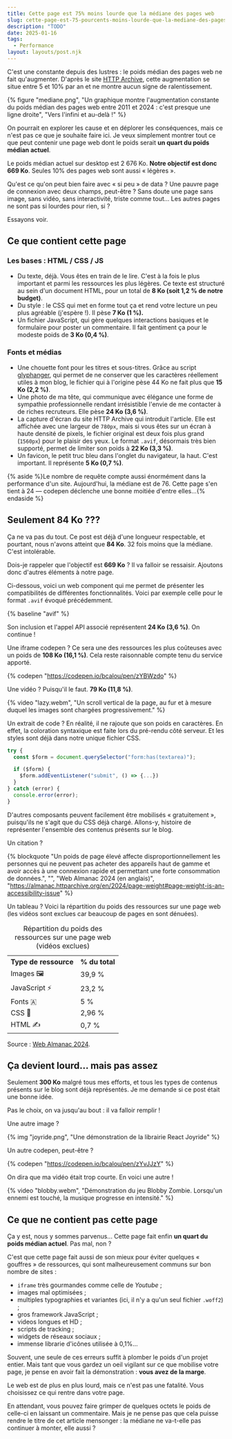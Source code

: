 ```yaml
---
title: Cette page est 75% moins lourde que la médiane des pages web
slug: cette-page-est-75-pourcents-moins-lourde-que-la-mediane-des-pages-web
description: "TODO"
date: 2025-01-16
tags:
  - Performance
layout: layouts/post.njk
---
```


C'est une constante depuis des lustres : le poids médian des pages web ne fait qu'augmenter. D'après le site <a href="https://httparchive.org/reports/page-weight#bytesTotal">HTTP Archive</a>, cette augmentation se situe entre 5 et 10% par an et ne montre aucun signe de ralentissement.

{% figure
  "mediane.png",
  "Un graphique montre l'augmentation constante du poids médian des pages web entre 2011 et 2024 : c'est presque une ligne droite",
  "Vers l'infini et au-delà !"
%}

On pourrait en explorer les cause et en déplorer les conséquences, mais ce n'est pas ce que je souhaite faire ici. Je veux simplement montrer tout ce que peut contenir une page web dont le poids serait **un quart du poids médian actuel**.

Le poids médian actuel sur desktop est 2 676 Ko. **Notre objectif est donc 669 Ko**. Seules 10% des pages web sont aussi « légères ».

Qu'est ce qu'on peut bien faire avec « si peu » de data ? Une pauvre page de connexion avec deux champs, peut-être ? Sans doute une page sans image, sans vidéo, sans interactivité, triste comme tout... Les autres pages ne sont pas si lourdes pour rien, si ?

Essayons voir.

## Ce que contient cette page

### Les bases : HTML / CSS / JS

- Du texte, déjà. Vous êtes en train de le lire. C'est à la fois le plus important et parmi les ressources les plus légères. Ce texte est structuré au sein d'un document HTML, pour un total de **8 Ko (soit 1,2 % de notre budget)**.
- Du style : le CSS qui met en forme tout ça et rend votre lecture un peu plus agréable (j'espère !). Il pèse **7 Ko (1 %).**
- Un fichier JavaScript, qui gère quelques interactions basiques et le formulaire pour poster un commentaire. Il fait gentiment ça pour le modeste poids de **3 Ko (0,4 %)**.

### Fonts et médias

- Une chouette font pour les titres et sous-titres. Grâce au script [glyphanger](https://github.com/zachleat/glyphhanger), qui permet de ne conserver que les caractères réellement utiles à mon blog, le fichier qui à l'origine pèse 44 Ko ne fait plus que **15 Ko (2,2 %)**.
- Une photo de ma tête, qui communique avec élégance une forme de sympathie professionnelle rendant irrésistible l'envie de me contacter à de riches recruteurs. Elle pèse **24 Ko (3,6 %)**.
- La capture d'écran du site HTTP Archive qui introduit l'article. Elle est affichée avec une largeur de `780px`, mais si vous êtes sur un écran à haute densité de pixels, le fichier original est deux fois plus grand (`1560px`) pour le plaisir des yeux. Le format `.avif`, désormais très bien supporté, permet de limiter son poids à **22 Ko (3,3 %)**.
- Un favicon, le petit truc bleu dans l'onglet du navigateur, la haut. C'est important. Il représente **5 Ko (0,7 %)**.

{% aside %}Le nombre de requête compte aussi énormément dans la performance d'un site. Aujourd'hui, la médiane est de 76. Cette page s'en tient à 24 — codepen déclenche une bonne moitiée d'entre elles...{% endaside %}

## Seulement 84 Ko ???

Ça ne va pas du tout. Ce post est déjà d'une longueur respectable, et pourtant, nous n'avons atteint que **84 Ko**. 32 fois moins que la médiane. C'est intolérable.

Dois-je rappeler que l'objectif est **669 Ko** ? Il va falloir se ressaisir. Ajoutons donc d'autres éléments à notre page.

Ci-dessous, voici un web component qui me permet de présenter les compatibilités de différentes fonctionnalités. Voici par exemple celle pour le format `.avif` évoqué précédemment.

{% baseline "avif" %}

Son inclusion et l'appel API associé représentent **24 Ko (3,6 %)**. On continue !

Une iframe codepen ? Ce sera une des ressources les plus coûteuses avec un poids de **108 Ko (16,1 %)**. Cela reste raisonnable compte tenu du service apporté.

{% codepen "https://codepen.io/bcalou/pen/zYBWzdo" %}

Une vidéo ? Puisqu'il le faut. **79 Ko (11,8 %)**.

{% video
  "lazy.webm",
  "Un scroll vertical de la page, au fur et à mesure duquel les images sont chargées progressivement."
%}

Un extrait de code ? En réalité, il ne rajoute que son poids en caractères. En effet, la coloration syntaxique est faite lors du pré-rendu côté serveur. Et les styles sont déjà dans notre unique fichier CSS.

```js
try {
  const $form = document.querySelector("form:has(textarea)");

  if ($form) {
    $form.addEventListener("submit", () => {...})
  }
} catch (error) {
  console.error(error);
}
```

D'autres composants peuvent facilement être mobilisés « gratuitement », puisqu'ils ne s'agit que du CSS déjà chargé. Allons-y, histoire de représenter l'ensemble des contenus présents sur le blog.

Un citation ?

{% blockquote "Un poids de page élevé affecte disproportionnellement les personnes qui ne peuvent pas acheter des appareils haut de gamme et avoir accès à une connexion rapide et permettant une forte consommation de données.", "", "Web Almanac 2024 (en anglais)", "https://almanac.httparchive.org/en/2024/page-weight#page-weight-is-an-accessibility-issue" %}

Un tableau ? Voici la répartition du poids des ressources sur une page web (les vidéos sont exclues car beaucoup de pages en sont dénuées).

<table>
  <caption>Répartition du poids des ressources sur une page web (vidéos exclues)</caption>
  <tr>
    <th scope="col">Type de ressource</th>
    <th scope="col">% du total</th>
  </tr>
  <tr>
    <td>Images 🖼️</td>
    <td>39,9 %</td>
  </tr>
  <tr>
    <td>JavaScript ⚡</td>
    <td>23,2 %</td>
  </tr>
  <tr>
    <td>Fonts 🇦</td>
    <td>5 %</td>
  </tr>
  <tr>
    <td>CSS 💄</td>
    <td>2,96 %</td>
  </tr>
  <tr>
    <td>HTML ✍️</td>
    <td>0,7 %</td>
  </tr>
</table>

Source : [Web Almanac 2024](https://almanac.httparchive.org/en/2024/page-weight#content-type-and-file-formats).

## Ça devient lourd... mais pas assez

Seulement **300 Ko** malgré tous mes efforts, et tous les types de contenus présents sur le blog sont déjà représentés. Je me demande si ce post était une bonne idée.

Pas le choix, on va jusqu'au bout : il va falloir remplir !

Une autre image ?

{% img
  "joyride.png",
  "Une démonstration de la librairie React Joyride"
%}

Un autre codepen, peut-être ?

{% codepen "https://codepen.io/bcalou/pen/zYvJJzY" %}

On dira que ma vidéo était trop courte. En voici une autre !

{% video
  "blobby.webm",
  "Démonstration du jeu Blobby Zombie. Lorsqu'un ennemi est touché, la musique progresse en intensité."
%}

## Ce que ne contient pas cette page

Ça y est, nous y sommes parvenus... Cette page fait enfin **un quart du poids médian actuel**. Pas mal, non ?

C'est que cette page fait aussi de son mieux pour éviter quelques « gouffres » de ressources, qui sont malheureusement communs sur bon nombre de sites :
- `iframe` très gourmandes comme celle de *Youtube* ;
- images mal optimisées ;
- multiples typographies et variantes (ici, il n'y a qu'un seul fichier `.woff2`) ;
- gros framework JavaScript ;
- videos longues et HD ;
- scripts de tracking ;
- widgets de réseaux sociaux ;
- immense librarie d'icônes utilisée à 0,1%...

Souvent, une seule de ces erreurs suffit à plomber le poids d'un projet entier. Mais tant que vous gardez un oeil vigilant sur ce que mobilise votre page, je pense en avoir fait la démonstration : **vous avez de la marge**.

Le web est de plus en plus lourd, mais ce n'est pas une fatalité. Vous choisissez ce qui rentre dans votre page.

En attendant, vous pouvez faire grimper de quelques octets le poids de celle-ci en laissant un commentaire. Mais je ne pense pas que cela puisse rendre le titre de cet article mensonger : la médiane ne va-t-elle pas continuer à monter, elle aussi ?